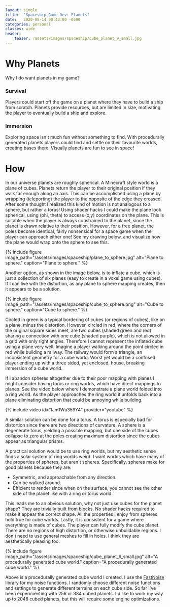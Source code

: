 ```yaml
---
layout: single
title:  "Spaceship Game Dev: Planets"
date:   2020-08-14 00:43:00 -0500
categories: personal
classes: wide
header:
    teaser: /assets/images/spaceship/cube_planet_9_small.jpg
---
```


# Why Planets
Why I do want planets in my game?
### Survival
Players could start off the game on a planet where they have to build a ship from scratch. Planets provide resources, but are limited in size, motivating the player to eventually build a ship and explore.

### Immersion
Exploring space isn't much fun without something to find. With procedurally generated planets players could find and settle on their favourite worlds, creating bases there. Visually planets are fun to see in space!

# How
In our universe planets are roughly spherical. A Minecraft style world is a plane of cubes. Planets return the player to their original position if they walk far enough along an axis. This can be accomplished using a plane by wrapping (teleporting) the player to the opposite of the edge they crossed. After some thought I realized this kind of motion is not analogous to a sphere, but rather a torus! Using shader hacks I could make the plane look spherical, using (phi, theta) to access (x,y) coordinates on the plane. This is suitable when the player is always constrained to the planet, since the planet is drawn relative to their position. However, for a free planet, the poles become identical, fairly nonsensical for a space game when the player can approach either one! See my drawing below, and visualize how the plane would wrap onto the sphere to see this.

{% include figure image_path="/assets/images/spaceship/plane_to_sphere.jpg" alt="Plane to sphere." caption="Plane to sphere." %}

Another option, as shown in the image below, is to inflate a cube, which is just a collection of six planes (easy to create in a voxel game using cubes). If I can live with the distortion, as any plane to sphere mapping creates, then it appears to be a solution. 

{% include figure image_path="/assets/images/spaceship/cube_to_sphere.png" alt="Cube to sphere." caption="Cube to sphere." %}

Circled in green is a typical bordering of cubes (or regions of cubes), like on a plane, minus the distortion. However, circled in red, where the corners of the original square sides meet, are two cubes (shaded green and red) sharing a connection with one cube (shaded purple), which is not allowed in a grid with only right angles. Therefore I cannot represent the inflated cube using a plane very well. Imagine a player walking around the point circled in red while building a railway. The railway would form a triangle, an inconsistent geometry for a cube world. Worst yet would be a confused player ending up with a three sided, yet enclosed, house, breaking immersion of a cube world.

If I abandon spheres altogether due to their poor mapping with planes I might consider having torus or ring worlds, which have direct mappings to planes. See the video below where I demonstrate a plane world folded into a ring world. As the player approaches the ring world it unfolds back into a plane eliminating distortion that could be annoying while building.

{% include video id="IJm1Wu359Y4" provider="youtube" %}

A similar solution can be done for a torus. A torus is especially bad for distortion since there are two directions of curvature. A sphere is a degenerate torus, yielding a possible mapping, but one side of the cubes collapse to zero at the poles creating maximum distortion since the cubes appear as triangular prisms.

A practical solution would be to use ring worlds, but my aesthetic sense finds a solar system of ring worlds weird. I want worlds which have many of the properties of spheres, but aren't spheres. Specifically, spheres make for good planets because they are:
* Symmetric, and approachable from any direction.
* Can be walked around.
* Efficient to render since when on the surface, you cannot see the other side of the planet like with a ring or torus world.

This leads me to an obvious solution, why not just use cubes for the planet shape? They are trivially built from blocks. No shader hacks required to make it appear the correct shape. All the properties I enjoy from spheres hold true for cube worlds. Lastly, it is consistent for a game where everything is made of cubes. The player can fully modify the cube planet. There are no regions of high distortion, or otherwise unbuildable regions. I don't need to use general meshes to fill in holes. I think they are aesthetically pleasing too.

{% include figure image_path="/assets/images/spaceship/cube_planet_6_small.jpg" alt="A procedurally generated cube world." caption="A procedurally generated cube world." %}

Above is a procedurally generated cube world I created. I use the [FastNoise](https://github.com/Auburn/FastNoise) library for my noise functions. I randomly choose different noise functions and settings to generate different terrains on each cube side. So far I've been experimenting with 256 or 384 cubed planets. I'd like to work my way up to 2048 cubed planets, but this will require some engine optimizations.
